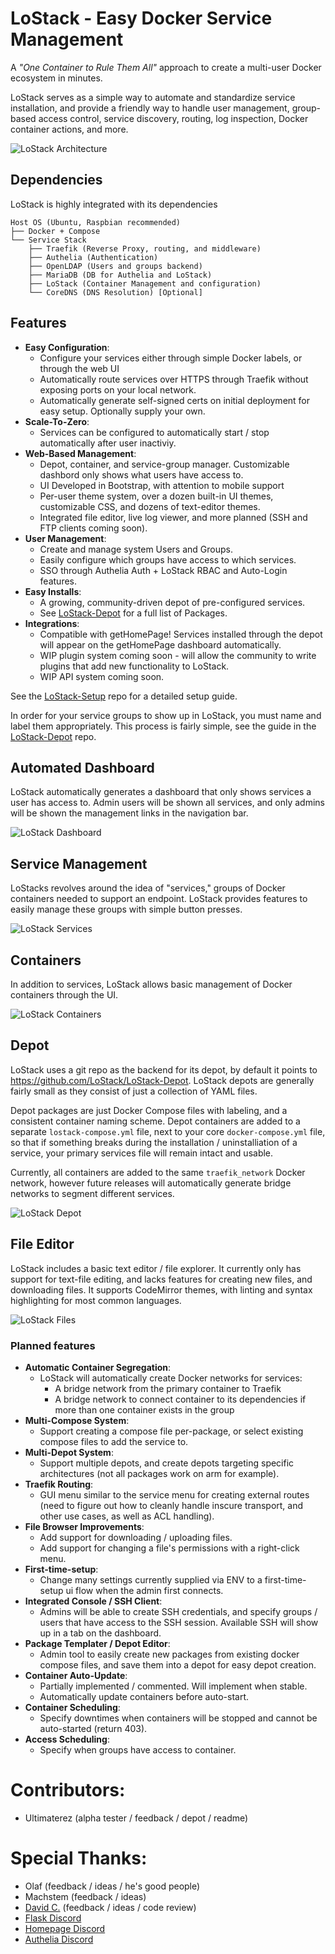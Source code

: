 # LoStack - Easy Docker Service Management

A *"One Container to Rule Them All"* approach to create a multi-user Docker ecosystem in minutes.

LoStack serves as a simple way to automate and standardize service installation, and provide a friendly way to handle user management, group-based access control, service discovery, routing, log inspection, Docker container actions, and more.


![LoStack Architecture](docs/images/architecture.png?raw=true "LoStack Architecture")

## Dependencies

LoStack is highly integrated with its dependencies
```
Host OS (Ubuntu, Raspbian recommended)
├── Docker + Compose
└── Service Stack
    ├── Traefik (Reverse Proxy, routing, and middleware)
    ├── Authelia (Authentication)
    ├── OpenLDAP (Users and groups backend)
    ├── MariaDB (DB for Authelia and LoStack)
    ├── LoStack (Container Management and configuration)
    └── CoreDNS (DNS Resolution) [Optional]
```

## Features

- **Easy Configuration**:
    - Configure your services either through simple Docker labels, or through the web UI
    - Automatically route services over HTTPS through Traefik without exposing ports on your local network.
    - Automatically generate self-signed certs on initial deployment for easy setup. Optionally supply your own.
- **Scale-To-Zero**:
    - Services can be configured to automatically start / stop automatically after user inactiviy.
- **Web-Based Management**:
    - Depot, container, and service-group manager. Customizable dashbord only shows what users have access to.
    - UI Developed in Bootstrap, with attention to mobile support
    - Per-user theme system, over a dozen built-in UI themes, customizable CSS, and dozens of text-editor themes.
    - Integrated file editor, live log viewer, and more planned (SSH and FTP clients coming soon).
- **User Management**:
    - Create and manage system Users and Groups.
    - Easily configure which groups have access to which services.
    - SSO through Authelia Auth + LoStack RBAC and Auto-Login features.
- **Easy Installs**:
    - A growing, community-driven depot of pre-configured services.
    - See [LoStack-Depot](https://github.com/LoStack/LoStack-Depot) for a full list of Packages.
- **Integrations**:
    - Compatible with getHomePage! Services installed through the depot will appear on the getHomePage dashboard automatically.
    - WIP plugin system coming soon - will allow the community to write plugins that add new functionality to LoStack.
    - WIP API system coming soon.

See the [LoStack-Setup](https://github.com/LoStack/LoStack-Setup) repo for a detailed setup guide.

In order for your service groups to show up in LoStack, you must name and label them appropriately.
This process is fairly simple, see the guide in the [LoStack-Depot](https://github.com/LoStack/LoStack-Depot) repo.

## Automated Dashboard

LoStack automatically generates a dashboard that only shows services a user has access to. Admin users will be shown all services, and only admins will be shown the management links in the navigation bar.

![LoStack Dashboard](docs/images/dashboard.png?raw=true "LoStack Dashboard")


## Service Management

LoStacks revolves around the idea of "services," groups of Docker containers needed to support an endpoint. LoStack provides features to easily manage these groups with simple button presses.

![LoStack Services](docs/images/services.png?raw=true "LoStack Services")

## Containers

In addition to services, LoStack allows basic management of Docker containers through the UI.

![LoStack Containers](docs/images/containers.png?raw=true "LoStack Containers")


## Depot

LoStack uses a git repo as the backend for its depot, by default it points to https://github.com/LoStack/LoStack-Depot. LoStack depots are generally fairly small as they consist of just a collection of YAML files.

Depot packages are just Docker Compose files with labeling, and a consistent container naming scheme. Depot containers are added to a separate `lostack-compose.yml` file, next to your core `docker-compose.yml` file, so that if something breaks during the installation / uninstalliation of a service, your primary services file will remain intact and usable.

Currently, all containers are added to the same `traefik_network` Docker network, however future releases will automatically generate bridge networks to segment different services.

![LoStack Depot](docs/images/depot.png?raw=true "LoStack Depot")


## File Editor

LoStack includes a basic text editor / file explorer.
It currently only has support for text-file editing, and lacks features for creating new files, and downloading files. It supports CodeMirror themes, with linting and syntax highlighting for most common languages.

![LoStack Files](docs/images/files.png?raw=true "LoStack Files")

### Planned features

- **Automatic Container Segregation**:
    - LoStack will automatically create Docker networks for services:
        - A bridge network from the primary container to Traefik
        - A bridge network to connect container to its dependencies if more than one container exists in the group 
- **Multi-Compose System**:
    - Support creating a compose file per-package, or select existing compose files to add the service to.
- **Multi-Depot System**:
    - Support multiple depots, and create depots targeting specific architectures (not all packages work on arm for example).
- **Traefik Routing**:
    - GUI menu similar to the service menu for creating external routes (need to figure out how to cleanly handle inscure transport, and other use cases, as well as ACL handling).
- **File Browser Improvements**:
    - Add support for downloading / uploading files.
    - Add support for changing a file's permissions with a right-click menu.
- **First-time-setup**:
    - Change many settings currently supplied via ENV to a first-time-setup ui flow when the admin first connects.
- **Integrated Console / SSH Client**:
    - Admins will be able to create SSH credentials, and specify groups / users that have access to the SSH session. Available SSH will show up in a tab on the dashboard.
- **Package Templater / Depot Editor**:
    - Admin tool to easily create new packages from existing docker compose files, and save them into a depot for easy depot creation.
- **Container Auto-Update**:
    - Partially implemented / commented. Will implement when stable.
    - Automatically update containers before auto-start.
- **Container Scheduling**:
    - Specify downtimes when containers will be stopped and cannot be auto-started (return 403).
- **Access Scheduling**:
    - Specify when groups have access to container.

# Contributors:
 - Ultimaterez (alpha tester / feedback / depot / readme)

# Special Thanks:
 - Olaf (feedback / ideas / he's good people)
 - Machstem (feedback / ideas)
 - [David C.](https://github.com/CheeseCake87) (feedback / ideas / code review)
 - [Flask Discord](https://discord.gg/B6AGZRP)
 - [Homepage Discord](https://discord.com/invite/k4ruYNrudu)
 - [Authelia Discord](https://discord.authelia.com/)